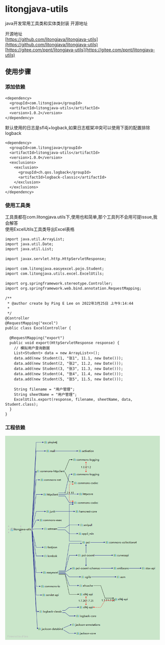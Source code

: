 # litongjava-utils
java开发常用工具类和实体类封装
开源地址  

开源地址  
[https://github.com/litongjava/litongjava-utils](https://github.com/litongjava/litongjava-utils)  
[https://gitee.com/ppnt/litongjava-utils](https://gitee.com/ppnt/litongjava-utils)


## 使用步骤

### 添加依赖
```
<dependency>
  <groupId>com.litongjava</groupId>
  <artifactId>litongjava-utils</artifactId>
  <version>1.0.2</version>
</dependency>
```
默认使用的日志是sfl4j+logback,如果日志框架冲突可以使用下面的配置排除logback
```
<dependency>
  <groupId>com.litongjava</groupId>
  <artifactId>litongjava-utils</artifactId>
  <version>1.0.0</version>
  <exclusions>
    <exclusion>
      <groupId>ch.qos.logback</groupId>
      <artifactId>logback-classic</artifactId>
    </exclusion>
  </exclusions>
</dependency>
```

### 使用工具类  
工具类都在com.litongjava.utils下,使用也和简单,那个工具列不会用可提issue,我会解答  
使用ExcelUtils工具类导出Excel表格
```
import java.util.ArrayList;
import java.util.Date;
import java.util.List;

import javax.servlet.http.HttpServletResponse;

import com.litongjava.easyexcel.pojo.Student;
import com.litongjava.utils.excel.ExcelUtils;

import org.springframework.stereotype.Controller;
import org.springframework.web.bind.annotation.RequestMapping;

/**
 * @author create by Ping E Lee on 2022年3月25日 上午9:14:44
 *
 */
@Controller
@RequestMapping("excel")
public class ExcelController {

  @RequestMapping("export")
  public void export(HttpServletResponse response) {
    // 模拟用户查询数据
    List<Student> data = new ArrayList<>();
    data.add(new Student(1, "张1", 11.1, new Date()));
    data.add(new Student(2, "张2", 11.2, new Date()));
    data.add(new Student(3, "张3", 11.3, new Date()));
    data.add(new Student(4, "张4", 11.4, new Date()));
    data.add(new Student(5, "张5", 11.5, new Date()));

    String filename = "用户管理";
    String sheetName = "用户管理";
    ExcelUtils.export(response, filename, sheetName, data, Student.class);
  }
}

```
### 工程依赖
![](readme_files/1.png)